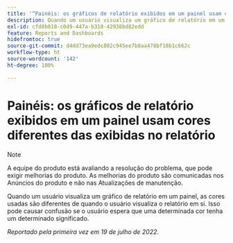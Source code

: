 ```yaml
---
title: '“Painéis: os gráficos de relatório exibidos em um painel usam cores diferentes das exibidas no relatório”'
description: Quando um usuário visualiza um gráfico de relatório em um painel, as cores usadas são diferentes de quando o usuário visualiza o relatório em si. Isso pode causar confusão se o usuário espera que uma determinada cor tenha um determinado significado.
exl-id: cfd8b018-c0d9-447a-b318-42938bd82edd
feature: Reports and Dashboards
hidefromtoc: true
source-git-commit: d4dd73ea9edc802c945ee7b8aa478bf18b1c662c
workflow-type: ht
source-wordcount: '142'
ht-degree: 100%

---
```


# Painéis: os gráficos de relatório exibidos em um painel usam cores diferentes das exibidas no relatório

<!--Converted to story-->

>[!NOTE]
>
>A equipe do produto está avaliando a resolução do problema, que pode exigir melhorias do produto. As melhorias do produto são comunicadas nos Anúncios do produto e não nas Atualizações de manutenção.

Quando um usuário visualiza um gráfico de relatório em um painel, as cores usadas são diferentes de quando o usuário visualiza o relatório em si. Isso pode causar confusão se o usuário espera que uma determinada cor tenha um determinado significado.

_Reportado pela primeira vez em 19 de julho de 2022._
